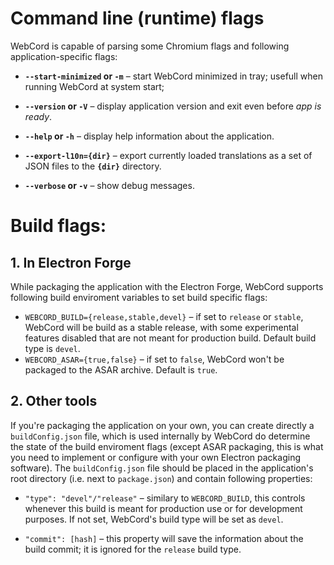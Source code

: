 # Command line (runtime) flags
WebCord is capable of parsing some Chromium flags and following
application-specific flags:

- **`--start-minimized` or `-m`** – start WebCord minimized in tray;
  usefull when running WebCord at system start;

- **`--version` or `-V`** – display application version and exit even before
  *app is ready*.

- **`--help` or `-h`** – display help information about the application.

- **`--export-l10n={dir}`** – export currently loaded translations as a set of
  JSON files to the **`{dir}`** directory.

- **`--verbose` or `-v`** – show debug messages.

# Build flags:

## 1. In Electron Forge

While packaging the application with the Electron Forge, WebCord supports
following build enviroment variables to set build specific flags:

- `WEBCORD_BUILD={release,stable,devel}` – if set to `release` or `stable`,
  WebCord will be build as a stable release, with some experimental features
  disabled that are not meant for production build. Default build type is
  `devel`.
- `WEBCORD_ASAR={true,false}` – if set to `false`, WebCord won't be packaged to
  the ASAR archive. Default is `true`.

## 2. Other tools

If you're packaging the application on your own, you can create directly a
`buildConfig.json` file, which is used internally by WebCord do determine the
state of the build enviroment flags (except ASAR packaging, this is what you
need to implement or configure with your own Electron packaging software).
The `buildConfig.json` file should be placed in the application's root directory
(i.e. next to `package.json`) and contain following properties:

- `"type": "devel"/"release"` – similary to `WEBCORD_BUILD`, this controls
  whenever this build is meant for production use or for development purposes.
  If not set, WebCord's build type will be set as `devel`.

- `"commit": [hash]` – this property will save the information about the build
  commit; it is ignored for the `release` build type.